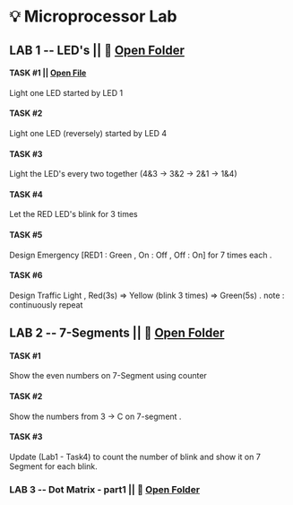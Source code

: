 # 💡 Microprocessor Lab
## LAB 1 -- LED's ||  📁 [Open Folder](LAB%201/)

#### TASK #1 ||  [Open File](LAB%201/TASK%201)
Light one LED started by LED 1

#### TASK #2
Light one LED (reversely) started by LED 4

#### TASK #3
Light the LED's every two together (4&3 -> 3&2 -> 2&1 -> 1&4)

#### TASK #4 
Let the RED LED's blink for 3 times 

#### TASK #5 
Design Emergency [RED1 : Green , On : Off , Off : On] for 7 times each .

#### TASK #6
Design Traffic Light , Red(3s) => Yellow (blink 3 times) => Green(5s) . 
note : continuously repeat 

## LAB 2 -- 7-Segments   || 📁 [Open Folder](LAB%202/)

#### TASK #1 
Show the even numbers on 7-Segment using counter

#### TASK #2
Show the numbers from 3 -> C on 7-segment .

#### TASK #3 
Update (Lab1 - Task4) to count the number of blink and show it on 7 Segment for each blink.


### LAB 3 -- Dot Matrix - part1 || 📁 [Open Folder](LAB%203/)


